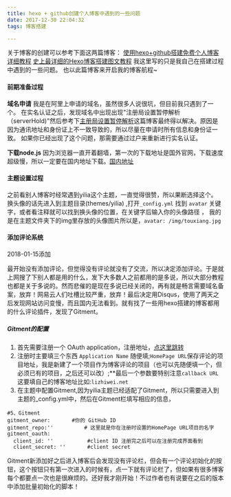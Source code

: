 ```yaml
---
title: hexo + github创建个人博客中遇到的一些问题
date: 2017-12-30 22:04:32
tags: 博客搭建

---
```

关于博客的创建可以参考下面这两篇博客：
[使用hexo+github搭建免费个人博客详细教程](http://blog.haoji.me/build-blog-website-by-hexo-github.html?from=xa)
[史上最详细的Hexo博客搭建图文教程](https://xuanwo.org/2015/03/26/hexo-intor/)
我这里写的只是我自己在搭建过程中遇到的一些问题。
也以此篇博客来开启我的博客航程~
<!-- more-->

#### 前期准备过程

**域名申请**
我是在阿里上申请的域名，虽然很多人说很坑，但目前我只遇到了一个。
在实名认证之后，发现域名中出现出现"注册局设置暂停解析（serverHold)"然后参考下[主册局设置暂停解析](http://blog.csdn.net/xudailong_blog/article/details/78756358)这篇博客最终得以解决。原因是因为通讯地址和身份证上不一致导致的，所以尽量在申请时所有信息和身份证一致。
如果你已经出现了这个问题，那需要通过过户来重新进行实名认证。

**下载node.js**
因为浏览器一直开着翻墙，第一次的下载地址是国外官网，下载速度超级慢，所以一定要在国内地址下载。[国内地址](http://nodejs.cn/download/)

#### 主题设置过程

之前看别人博客时经常遇到yilia这个主题，一直觉得很赞，所以果断选择这个。
换头像的话先进入到主题目录(themes/yilia) ,打开`_config.yml`  找到 `avatar` 关键字，或者看注释就可以找到换头像的位置，在关键字后输入你的头像路径 ， 我的是在主题文件夹下的img里存放的头像图片所以是，`avatar: /img/touxiang.jpg`


#### 添加评论系统
2018-01-15添加

最开始没有添加评论，但觉得没有评论就没有了交流，所以决定添加评论。于是就上网搜了下别人都是用的什么，发下大多数人之前都用的是多说，所以大部分教程也都是关于多说的。然而悲催的是现在多说已经关闭的，再有就是畅言需要域名备案，放弃！网易云人们吐槽比较严重，放弃！最后决定用Disqus，使用了两天之后发现网站访问变慢，而且国内无法看到。就有找了一些用hexo搭建的博客都用的什么评论插件，发现了Gitment。

##### Gitment的配置

1. 首先需要注册一个 OAuth application，注册地址，[点这里跳转](https://github.com/settings/applications/new)
2. 注册时主要填三个东西 `Application Name` 随便填;`HomePage URL`保存评论的项目地址，我是新建了一个项目作为博客评论的项目（也可以先随便填一个，但必须已有的项目，之后还可以改）;**最后一个参数要特别注意`callback URL`这要填自己的博客地址比如:`lizhiwei.net`
3. 在主题中配置Gitment,因为yilia主题已经适配了Gitment，所以只需要进入到主题的_config.yml中，然后在Gitment栏填写相应的信息，

```
#5、Gitment
gitment_owner:       #你的 GitHub ID
gitment_repo:''          # 这里就是你在注册时设置的HomePage URL项目的名字
gitment_oauth:
  client_id: ''           #client ID 注册完之后可以在注册完成界面看到
  client_secret: ''       #client secret
```

Gitment新添加好之后进入博客后会发现没有评论栏，但会有一个评论初始化的按钮，这个按钮只有第一次进入的时候有，点一下就有评论栏了，但如果有很多博客每个都要点一次也是很麻烦的。还好我才刚开始！不过作者也有说要在之后的版本中添加批量初始化的脚本！

